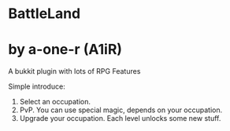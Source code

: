 # BattleLand
# by a-one-r (A1iR)
A bukkit plugin with lots of RPG Features

Simple introduce:
1. Select an occupation.
2. PvP. You can use special magic, depends on your occupation.
3. Upgrade your occupation. Each level unlocks some new stuff.